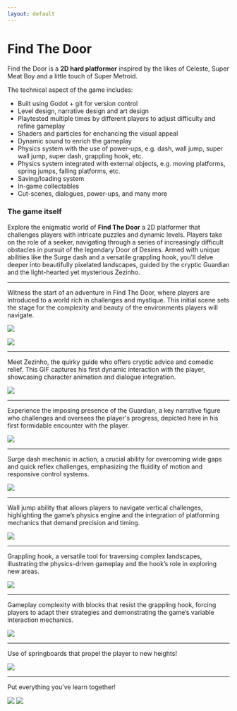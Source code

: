 ```yaml
---
layout: default
---
```


<!-- [Link to another page](./another-page.html). -->

# Find The Door

Find the Door is a **2D hard platformer** inspired by the likes of Celeste, Super Meat Boy and a little touch of Super Metroid.

The technical aspect of the game includes:

- Built using Godot + git for version control
- Level design, narrative design and art design
- Playtested multiple times by different players to adjust difficulty and refine gameplay
- Shaders and particles for enchancing the visual appeal
- Dynamic sound to enrich the gameplay
- Physics system with the use of power-ups, e.g. dash, wall jump, super wall jump, super dash, grappling hook, etc.
- Physics system integrated with external objects, e.g. moving platforms, spring jumps, falling platforms, etc.
- Saving/loading system
- In-game collectables
- Cut-scenes, dialogues, power-ups, and many more

### The game itself

Explore the enigmatic world of **Find The Door** a 2D platformer that challenges players with intricate puzzles and dynamic levels. Players take on the role of a seeker, navigating through a series of increasingly difficult obstacles in pursuit of the legendary Door of Desires. Armed with unique abilities like the Surge dash and a versatile grappling hook, you'll delve deeper into beautifully pixelated landscapes, guided by the cryptic Guardian and the light-hearted yet mysterious Zezinho.

---

Witness the start of an adventure in Find The Door, where players are introduced to a world rich in challenges and mystique. This initial scene sets the
stage for the complexity and beauty of the environments players will navigate.

![](https://github.com/jonckjunior/portfolio/blob/main/media/beginning.gif)

![](https://github.com/jonckjunior/portfolio/blob/main/media/phase_start.gif)

---

Meet Zezinho, the quirky guide who offers cryptic advice and comedic relief. This GIF captures his first dynamic interaction with the player, showcasing character animation and dialogue integration.

![](https://github.com/jonckjunior/portfolio/blob/main/media/zezinho.gif)

---

Experience the imposing presence of the Guardian, a key narrative figure who challenges and oversees the player's progress, depicted here in his first formidable encounter with the player.

![](https://github.com/jonckjunior/portfolio/blob/main/media/guardian.gif)

---

Surge dash mechanic in action, a crucial ability for overcoming wide gaps and quick reflex challenges, emphasizing the fluidity of motion and responsive control systems.

![](https://github.com/jonckjunior/portfolio/blob/main/media/dash.gif)

---

Wall jump ability that allows players to navigate vertical challenges, highlighting the game’s physics engine and the integration of platforming mechanics that demand precision and timing.

![](https://github.com/jonckjunior/portfolio/blob/main/media/walljump.gif)

---

Grappling hook, a versatile tool for traversing complex landscapes, illustrating the physics-driven gameplay and the hook’s role in exploring new areas.

![](https://github.com/jonckjunior/portfolio/blob/main/media/hook.gif)

---

Gameplay complexity with blocks that resist the grappling hook, forcing players to adapt their strategies and demonstrating the game’s variable interaction mechanics.

![](https://github.com/jonckjunior/portfolio/blob/main/media/blocks_that_dont_hook.gif)

---

Use of springboards that propel the player to new heights!

![](https://github.com/jonckjunior/portfolio/blob/main/media/springs.gif)

---

Put everything you've learn together!

![](https://github.com/jonckjunior/portfolio/blob/main/media/precise_movement.gif)
![](https://github.com/jonckjunior/portfolio/blob/main/media/use_everything.gif)
